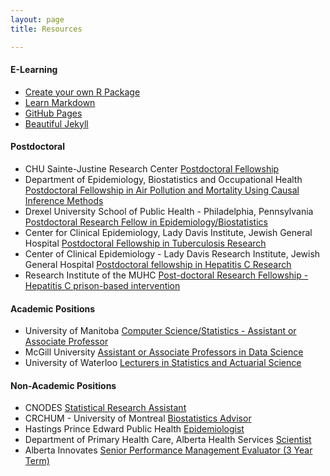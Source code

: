 ```yaml
---
layout: page
title: Resources

---
```


#### E-Learning ####

  * [Create your own R Package](http://web.mit.edu/insong/www/pdf/rpackage_instructions.pdf)
  * [Learn Markdown](http://www.markdowntutorial.com/)
  * [GitHub Pages](https://pages.github.com/)
  * [Beautiful Jekyll](http://deanattali.com/beautiful-jekyll/)
  
  
#### Postdoctoral ####  

 * CHU Sainte-Justine Research Center [Postdoctoral Fellowship](https://www.mcgill.ca/epi-biostat-occh/files/epi-biostat-occh/aberard-pdf-offre_en.pdf)
 * Department of Epidemiology, Biostatistics and Occupational Health [Postdoctoral Fellowship in Air Pollution and Mortality Using Causal Inference Methods](https://www.mcgill.ca/epi-biostat-occh/files/epi-biostat-occh/postdoctoral_opening_-_canchec2.pdf)
 * Drexel University School of Public Health - Philadelphia, Pennsylvania [Postdoctoral Research Fellow in Epidemiology/Biostatistics](https://www.mcgill.ca/epi-biostat-occh/files/epi-biostat-occh/postdoctoral_fellow_-epi-biost-philadelphia_pa_2018_v4.pdf)
 * Center for Clinical Epidemiology, Lady Davis Institute, Jewish General Hospital [Postdoctoral Fellowship in Tuberculosis Research](https://www.mcgill.ca/epi-biostat-occh/files/epi-biostat-occh/tb_ad-en_2018_06_01_ecj.pdf)
 * Center of Clinical Epidemiology - Lady Davis Research Institute, Jewish General Hospital [Postdoctoral fellowship in Hepatitis C Research](https://www.mcgill.ca/epi-biostat-occh/files/epi-biostat-occh/hepc_ad-en_2018_06_01_ecj.pdf)
 * Research Institute of the MUHC [Post-doctoral Research Fellowship - Hepatitis C prison-based intervention](https://www.mcgill.ca/epi-biostat-occh/files/epi-biostat-occh/beyond_prison_walls_job_posting_post-doctoral_fellowship_2018-05-17.pdf)
  

#### Academic Positions ####

*  University of Manitoba [Computer Science/Statistics - Assistant or Associate Professor](https://umanitoba.ca/statistics/notices/employment/2018/7/12/assistant-professor-position/)
*  McGill University [Assistant or Associate Professors in Data Science](https://www.mcgill.ca/epi-biostat-occh/files/epi-biostat-occh/assistant_or_associate_professors_in_data_science_umanitoba.pdf)
*  University of Waterloo [Lecturers in Statistics and Actuarial Science](https://www.mcgill.ca/epi-biostat-occh/files/epi-biostat-occh/lecturer_2018.pdf)


#### Non-Academic Positions ####

* CNODES [Statistical Research Assistant](https://www.mcgill.ca/epi-biostat-occh/files/epi-biostat-occh/statistical_research_assistant_job_description_-_2018.pdf)
* CRCHUM - University of Montreal [Biostatistics Advisor](https://www.mcgill.ca/epi-biostat-occh/files/epi-biostat-occh/biostatistician.pdf)
* Hastings Prince Edward Public Health [Epidemiologist](https://www.mcgill.ca/epi-biostat-occh/files/epi-biostat-occh/18.14_epidemiologist.pdf)
* Department of Primary Health Care, Alberta Health Services [Scientist](https://www.mcgill.ca/epi-biostat-occh/files/epi-biostat-occh/scientist_-_edited_posting_2018_05_16.pdf)
* Alberta Innovates [Senior Performance Management Evaluator (3 Year Term)](https://www.mcgill.ca/epi-biostat-occh/files/epi-biostat-occh/senior_evaluator_3_years_may_2018.pdf)



   

